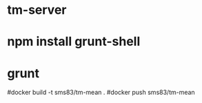 # tm-server
# npm install grunt-shell

# grunt



#docker build -t sms83/tm-mean .
#docker push sms83/tm-mean